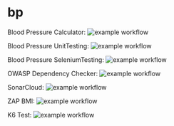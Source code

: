 # bp
Blood Pressure Calculator: ![example workflow](https://github.com/allinonedashboard/bpcalculator/actions/workflows/dotnet-desktop.yml/badge.svg)

Blood Pressure UnitTesting: ![example workflow](https://github.com/allinonedashboard/bpcalculator/actions/workflows/dotnet-desktop.yml/badge.svg)

Blood Pressure SeleniumTesting: ![example workflow](https://github.com/allinonedashboard/bpcalculator/actions/workflows/dotnet-desktop.yml/badge.svg)

OWASP Dependency Checker: ![example workflow](https://github.com/allinonedashboard/bpcalculator/actions/workflows/depcheck.yaml/badge.svg)

SonarCloud: ![example workflow](https://github.com/allinonedashboard/bpcalculator/actions/workflows/sonar.yml/badge.svg)

ZAP BMI: ![example workflow](https://github.com/allinonedashboard/bpcalculator/actions/workflows/zap.yml/badge.svg)

K6 Test: ![example workflow](https://github.com/allinonedashboard/bpcalculator/actions/workflows/k6.yml/badge.svg)

